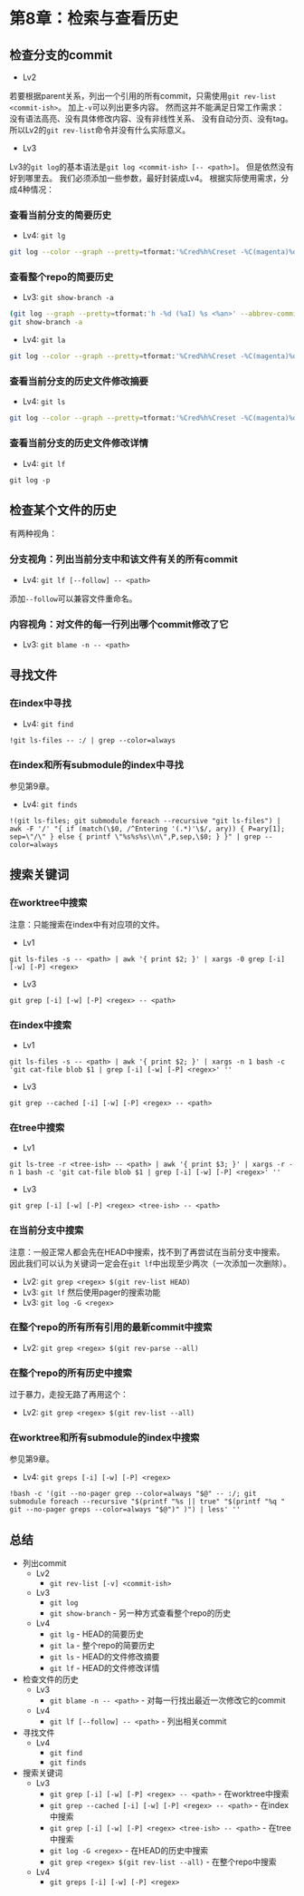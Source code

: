 # 第8章：检索与查看历史

## 检查分支的commit

- Lv2

若要根据parent关系，列出一个引用的所有commit，只需使用`git rev-list <commit-ish>`。
加上`-v`可以列出更多内容。
然而这并不能满足日常工作需求：
没有语法高亮、没有具体修改内容、没有非线性关系、
没有自动分页、没有tag。
所以Lv2的`git rev-list`命令并没有什么实际意义。

- Lv3

Lv3的`git log`的基本语法是`git log <commit-ish> [-- <path>]`。
但是依然没有好到哪里去。
我们必须添加一些参数，最好封装成Lv4。
根据实际使用需求，分成4种情况：

### 查看当前分支的简要历史

- Lv4: `git lg`

```sh
git log --color --graph --pretty=tformat:'%Cred%h%Creset -%C(magenta)%d %Cgreen(%aI)%Creset %s %C(bold blue)<%an>%Creset' --abbrev-commit
```

### 查看整个repo的简要历史

- Lv3: `git show-branch -a`

```bash
(git log --graph --pretty=tformat:'h -%d (%aI) %s <%an>' --abbrev-commit --all)
git show-branch -a
```

- Lv4: `git la`

```sh
git log --color --graph --pretty=tformat:'%Cred%h%Creset -%C(magenta)%d %Cgreen(%aI)%Creset %s %C(bold blue)<%an>%Creset' --abbrev-commit --all
```

### 查看当前分支的历史文件修改摘要

- Lv4: `git ls`

```sh
git log --color --graph --pretty=tformat:'%Cred%h%Creset -%C(magenta)%d %Cgreen(%aI)%Creset %s %C(bold blue)<%an>%Creset' --abbrev-commit --decorate --numstat
```

### 查看当前分支的历史文件修改详情

- Lv4: `git lf`

`git log -p`

## 检查某个文件的历史

有两种视角：

### 分支视角：列出当前分支中和该文件有关的所有commit

- Lv4: `git lf [--follow] -- <path>`

添加`--follow`可以兼容文件重命名。

### 内容视角：对文件的每一行列出哪个commit修改了它

- Lv3: `git blame -n -- <path>`

## 寻找文件

### 在index中寻找

- Lv4: `git find`

`!git ls-files -- :/ | grep --color=always`

### 在index和所有submodule的index中寻找

参见第9章。

- Lv4: `git finds`

`!(git ls-files; git submodule foreach --recursive "git ls-files") | awk -F '/' "{ if (match(\$0, /^Entering '(.*)'\$/, ary)) { P=ary[1]; sep=\"/\" } else { printf \"%s%s%s\\n\",P,sep,\$0; } }" | grep --color=always`

## 搜索关键词

### 在worktree中搜索

注意：只能搜索在index中有对应项的文件。

- Lv1

`git ls-files -s -- <path> | awk '{ print $2; }' | xargs -0 grep [-i] [-w] [-P] <regex>`

- Lv3

`git grep [-i] [-w] [-P] <regex> -- <path>`

### 在index中搜索

- Lv1

`git ls-files -s -- <path> | awk '{ print $2; }' | xargs -n 1 bash -c 'git cat-file blob $1 | grep [-i] [-w] [-P] <regex>' ''`

- Lv3

`git grep --cached [-i] [-w] [-P] <regex> -- <path>`

### 在tree中搜索

- Lv1

`git ls-tree -r <tree-ish> -- <path> | awk '{ print $3; }' | xargs -r -n 1 bash -c 'git cat-file blob $1 | grep [-i] [-w] [-P] <regex>' ''`

- Lv3

`git grep [-i] [-w] [-P] <regex> <tree-ish> -- <path>`

### 在当前分支中搜索

注意：一般正常人都会先在HEAD中搜索，找不到了再尝试在当前分支中搜索。
因此我们可以认为关键词一定会在`git lf`中出现至少两次（一次添加一次删除）。

- Lv2: `git grep <regex> $(git rev-list HEAD)`
- Lv3: `git lf` 然后使用pager的搜索功能
- Lv3: `git log -G <regex>`

### 在整个repo的所有所有引用的最新commit中搜索

- Lv2: `git grep <regex> $(git rev-parse --all)`

### 在整个repo的所有历史中搜索

过于暴力，走投无路了再用这个：

- Lv2: `git grep <regex> $(git rev-list --all)`

### 在worktree和所有submodule的index中搜索

参见第9章。

- Lv4: `git greps [-i] [-w] [-P] <regex>`

`!bash -c '(git --no-pager grep --color=always "$@" -- :/; git submodule foreach --recursive "$(printf "%s || true" "$(printf "%q " git --no-pager greps --color=always "$@")" )") | less' ''`

## 总结

- 列出commit
  - Lv2
    - `git rev-list [-v] <commit-ish>`
  - Lv3
    - `git log`
    - `git show-branch` - 另一种方式查看整个repo的历史
  - Lv4
    - `git lg` - HEAD的简要历史
    - `git la` - 整个repo的简要历史
    - `git ls` - HEAD的文件修改摘要
    - `git lf` - HEAD的文件修改详情
- 检查文件的历史
  - Lv3
    - `git blame -n -- <path>` - 对每一行找出最近一次修改它的commit
  - Lv4
    - `git lf [--follow] -- <path>` - 列出相关commit
- 寻找文件
  - Lv4
    - `git find`
    - `git finds`
- 搜索关键词
  - Lv3
    - `git grep [-i] [-w] [-P] <regex> -- <path>` - 在worktree中搜索
    - `git grep --cached [-i] [-w] [-P] <regex> -- <path>` - 在index中搜索
    - `git grep [-i] [-w] [-P] <regex> <tree-ish> -- <path>` - 在tree中搜索
    - `git log -G <regex>` - 在HEAD的历史中搜索
    - `git grep <regex> $(git rev-list --all)` - 在整个repo中搜索
  - Lv4
    - `git greps [-i] [-w] [-P] <regex>`
